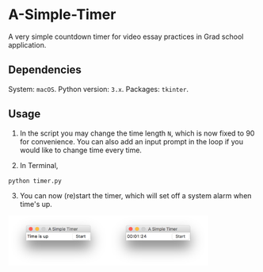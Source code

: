 # A-Simple-Timer

A very simple countdown timer for video essay practices in Grad school application.

## Dependencies

System: `macOS`.
Python version: `3.x`.
Packages: `tkinter`.

## Usage

1. In the script you may change the time length `N`, which is now fixed to 90 for convenience. You can also add an input prompt in the loop if you would like to change time every time.

2. In Terminal,

```{bash}
python timer.py
```

3. You can now (re)start the timer, which will set off a system alarm when time's up.

<img src="screenshot.png" width="40%"/><img src="screenshot2.png" width="40%"/>
